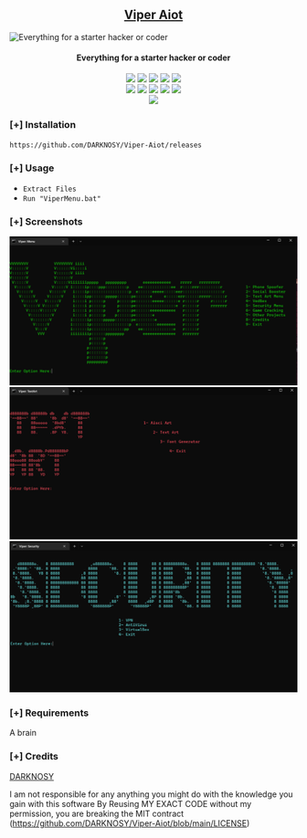 <h2 align="center"><u>Viper Aiot</u></h2>

![Everything for a starter hacker or coder](https://media.hswstatic.com/eyJidWNrZXQiOiJjb250ZW50Lmhzd3N0YXRpYy5jb20iLCJrZXkiOiJnaWZcL3BpdC12aXBlci5qcGciLCJlZGl0cyI6eyJyZXNpemUiOnsid2lkdGgiOjgyOH0sInRvRm9ybWF0IjoiYXZpZiJ9fQ==)
<h4 align="center"> Everything for a starter hacker or coder </h4>

<p align="center">
    <img src="https://img.shields.io/github/stars/DARKNOSY/Viper-Aiot?style=for-the-badge&color=orange">
    <img src="https://img.shields.io/github/forks/DARKNOSY/Viper-Aiot?style=for-the-badge&color=purple">
    <img src="https://img.shields.io/github/license/DARKNOSY/Viper-Aiot?style=for-the-badge&color=blue">
    <img src="https://img.shields.io/github/issues/DARKNOSY/Viper-Aiot?style=for-the-badge&color=red">
    <img src="https://img.shields.io/github/contributors/DARKNOSY/Viper-Aiot?style=for-the-badge&color=cyan">
<br>
    <img src="https://img.shields.io/badge/Author-DARKNOSY-magenta?style=flat-square">
    <img src="https://img.shields.io/badge/Open%20Source-Yes-orange?style=flat-square">
    <img src="https://img.shields.io/badge/Maintained-Yes-cyan?style=flat-square">
    <img src="https://img.shields.io/badge/Made%20In-France-green?style=flat-square">
    <img src="https://img.shields.io/badge/Written%20In-Batch-blue?style=flat-square">
<br>
    <img src="https://github-readme-stats.vercel.app/api/pin/?username=DARKNOSY&repo=Viper-Aiot&theme=synthwave">
</p>

### [+] Installation
`https://github.com/DARKNOSY/Viper-Aiot/releases`

### [+] Usage
 - `Extract Files`
 - `Run "ViperMenu.bat"`

### [+] Screenshots
![screenshot](https://github.com/DARKNOSY/Viper-Aiot/blob/main/Screen1.png)
![screenshot](https://github.com/DARKNOSY/Viper-Aiot/blob/main/Screen2.png)
![screenshot](https://github.com/DARKNOSY/Viper-Aiot/blob/main/Screen3.png)

### [+] Requirements
A brain

### [+] Credits 
<a href="https://github.com/DARKNOSY/Viper-Aiot">DARKNOSY</a>


I am not responsible for any anything you might do with the knowledge you gain with this software
By Reusing MY EXACT CODE without my permission, you are breaking the MIT contract (https://github.com/DARKNOSY/Viper-Aiot/blob/main/LICENSE)
